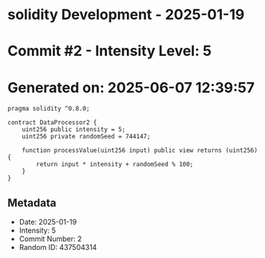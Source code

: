 ﻿# solidity Development - 2025-01-19
# Commit #2 - Intensity Level: 5
# Generated on: 2025-06-07 12:39:57
```solidity
pragma solidity ^0.8.0;

contract DataProcessor2 {
    uint256 public intensity = 5;
    uint256 private randomSeed = 744147;

    function processValue(uint256 input) public view returns (uint256) {
        return input * intensity + randomSeed % 100;
    }
}
```
## Metadata
- Date: 2025-01-19
- Intensity: 5
- Commit Number: 2
- Random ID: 437504314
